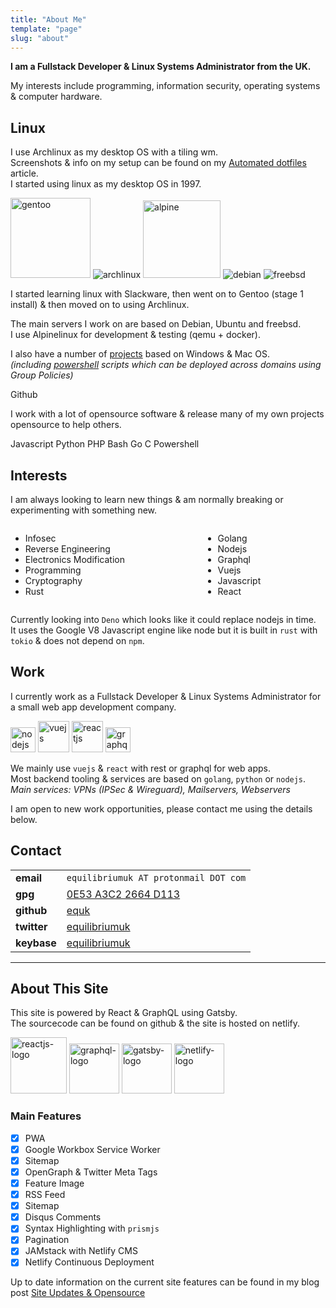 ```yaml
---
title: "About Me"
template: "page"
slug: "about"
---
```


**I am a Fullstack Developer & Linux Systems Administrator from the UK.**

My interests include programming, information security, operating systems & computer hardware.

## Linux

I use Archlinux as my desktop OS with a tiling wm.<br />
Screenshots & info on my setup can be found on my <a href="/2019/07/24/automated-dotfiles">Automated dotfiles</a> article.<br />
I started using linux as my desktop OS in 1997.

<p class="text-center"><img class="inline" src="/media/images/2019/05/gentoo-signet.svg" alt="gentoo" width="128px">
<img class="inline" src="/media/images/2014/Feb/arch_128.png" alt="archlinux">
<img class="inline" src="/media/images/2017/07/alpine_logo.png" alt="alpine" width="124px">
<img class="inline" src="/media/images/2014/Feb/debian_128.png" alt="debian">
<img class="inline" src="/media/images/2014/Feb/freebsd_128.png" alt="freebsd"></p>

I started learning linux with Slackware, then went on to Gentoo (stage 1 install) & then moved on to using Archlinux.

The main servers I work on are based on Debian, Ubuntu and freebsd.<br />
I use Alpinelinux for development & testing (qemu + docker).

I also have a number of <a href="/projects">projects</a> based on Windows & Mac OS.<br />
_(including <a href="/tags/powershell">powershell</a> scripts which can be deployed across domains using Group Policies)_

<article class="message is-dark">
  <div class="message-header">
    <p><i class="fa-lg fa fa-github"></i> Github</p>
  </div>
  <div class="message-body">
    <p class="text-center">I work with a lot of opensource software & release many of my own projects opensource to help others.</p>
    <p class="text-center"><span class="language-color js"></span> Javascript <span class="language-color py"></span> Python <span class="language-color php"></span> PHP <span class="language-color sh"></span> Bash <span class="language-color go"></span> Go <span class="language-color c"></span> C <span class="language-color ps"></span> Powershell</p>
  </div>
</article>

## Interests

I am always looking to learn new things & am normally breaking or experimenting with something new.

<div class="columns">
    <div class="column">
        <ul>
        <li>Infosec</li>
        <li>Reverse Engineering</li>
        <li>Electronics Modification</li>
        <li>Programming</li>
        <li>Cryptography</li>
        <li>Rust</li>
        </ul>
    </div>
    <div class="column">
        <ul>
        <li>Golang</li>
        <li>Nodejs</li>
        <li>Graphql</li>
        <li>Vuejs</li>
        <li>Javascript</li>
        <li>React</li>
        </ul>
    </div>
</div>

Currently looking into `Deno` which looks like it could replace nodejs in time.
<br />It uses the Google V8 Javascript engine like node but it is built in `rust` with `tokio` & does not depend on `npm`.

## Work

I currently work as a Fullstack Developer & Linux Systems Administrator for a small web app development company.

<p class="text-center">
<img class="inline nodejs_logo" src="/media/images/2019/06/nodejs.svg" alt="nodejs" width="40px">
<img class="inline vuejs_logo" src="/media/images/2019/06/vuejs.svg" alt="vuejs" width="50px">
<img class="inline reactjs_logo" src="/media/logos/reactsq.svg" alt="reactjs" width="50px">
<img class="inline graphql_logo" src="/media/images/2019/06/graphql.svg" alt="graphql" width="40px">
</p>

We mainly use `vuejs` & `react` with rest or graphql for web apps.<br />
Most backend tooling & services are based on `golang`, `python` or `nodejs`.<br />
_Main services: VPNs (IPSec & Wireguard), Mailservers, Webservers_

I am open to new work opportunities, please contact me using the details below.

## Contact

<table>
    <tbody>
        <tr>
            <td><i class="fa fa-envelope"></i> <strong>email</strong></td>
            <td><code class="language-text">equilibriumuk AT protonmail DOT com</code></td>
        </tr>
        <tr>
            <td><i class="fa fa-key-modern"></i> <strong>gpg</strong></td>
            <td><a href="https://pgp.mit.edu/pks/lookup?op=get&amp;search=0x0E53A3C22664D113" target="_blank">0E53 A3C2 2664 D113</a></td>
        </tr>
        <tr>
            <td><i class="fa fa-github-alt"></i> <strong>github</strong></td>
            <td><a href="https://github.com/equk/" target="_blank">equk</a></td>
        </tr>
        <tr>
            <td><i class="fa fa-twitter"></i> <strong>twitter</strong></td>
            <td><a href="https://twitter.com/equilibriumuk/" target="_blank">equilibriumuk</a></td>
        </tr>
        <tr>
            <td><i class="fa fa-keybase"></i> <strong>keybase</strong></td>
            <td><a href="https://keybase.io/equilibriumuk/" target="_blank">equilibriumuk</a></td>
        </tr>
    </tbody>
</table>

---

## About This Site

This site is powered by React & GraphQL using Gatsby.<br />
The sourcecode can be found on github & the site is hosted on netlify.

<img class="inline reactjs_logo" src="/media/logos/reactsq.svg" alt="reactjs-logo" width="90px">
<img class="inline graphql_logo" src="/media/images/2019/06/graphql.svg" alt="graphql-logo" width="80px">
<img class="inline gatsby_logo" src="/media/logos/gatsby.svg" alt="gatsby-logo" width="80px">
<img class="inline netlify_logo" src="/media/logos/netlify.svg" alt="netlify-logo" width="80px">

### Main Features

- [x] PWA
- [x] Google Workbox Service Worker
- [x] Sitemap
- [x] OpenGraph & Twitter Meta Tags
- [x] Feature Image
- [x] RSS Feed
- [x] Sitemap
- [x] Disqus Comments
- [x] Syntax Highlighting with `prismjs`
- [x] Pagination
- [x] JAMstack with Netlify CMS
- [x] Netlify Continuous Deployment

Up to date information on the current site features can be found in my blog post [Site Updates & Opensource](/2020/03/17/site-updates-opensource)